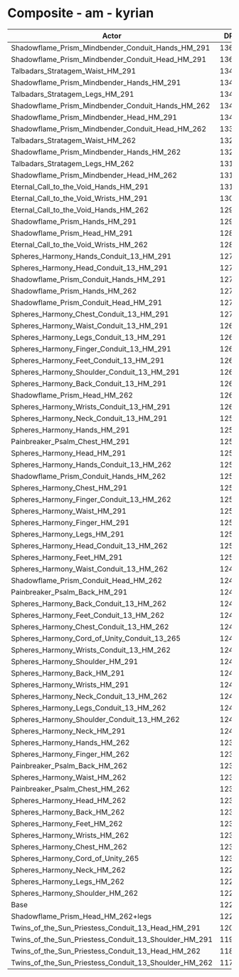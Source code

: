 # Composite - am - kyrian
| Actor | DPS | Increase |
|---|:---:|:---:|
|Shadowflame_Prism_Mindbender_Conduit_Hands_HM_291|13625|10.94%|
|Shadowflame_Prism_Mindbender_Conduit_Head_HM_291|13602|10.75%|
|Talbadars_Stratagem_Waist_HM_291|13438|9.42%|
|Shadowflame_Prism_Mindbender_Hands_HM_291|13430|9.35%|
|Talbadars_Stratagem_Legs_HM_291|13426|9.32%|
|Shadowflame_Prism_Mindbender_Conduit_Hands_HM_262|13421|9.28%|
|Shadowflame_Prism_Mindbender_Head_HM_291|13410|9.19%|
|Shadowflame_Prism_Mindbender_Conduit_Head_HM_262|13355|8.74%|
|Talbadars_Stratagem_Waist_HM_262|13251|7.90%|
|Shadowflame_Prism_Mindbender_Hands_HM_262|13230|7.73%|
|Talbadars_Stratagem_Legs_HM_262|13191|7.41%|
|Shadowflame_Prism_Mindbender_Head_HM_262|13162|7.17%|
|Eternal_Call_to_the_Void_Hands_HM_291|13124|6.86%|
|Eternal_Call_to_the_Void_Wrists_HM_291|13009|5.92%|
|Eternal_Call_to_the_Void_Hands_HM_262|12933|5.31%|
|Shadowflame_Prism_Hands_HM_291|12902|5.05%|
|Shadowflame_Prism_Head_HM_291|12894|4.99%|
|Eternal_Call_to_the_Void_Wrists_HM_262|12865|4.76%|
|Spheres_Harmony_Hands_Conduit_13_HM_291|12744|3.77%|
|Spheres_Harmony_Head_Conduit_13_HM_291|12737|3.71%|
|Shadowflame_Prism_Conduit_Hands_HM_291|12729|3.64%|
|Shadowflame_Prism_Hands_HM_262|12720|3.58%|
|Shadowflame_Prism_Conduit_Head_HM_291|12720|3.58%|
|Spheres_Harmony_Chest_Conduit_13_HM_291|12712|3.51%|
|Spheres_Harmony_Waist_Conduit_13_HM_291|12680|3.25%|
|Spheres_Harmony_Legs_Conduit_13_HM_291|12674|3.20%|
|Spheres_Harmony_Finger_Conduit_13_HM_291|12670|3.17%|
|Spheres_Harmony_Feet_Conduit_13_HM_291|12662|3.10%|
|Spheres_Harmony_Shoulder_Conduit_13_HM_291|12619|2.76%|
|Spheres_Harmony_Back_Conduit_13_HM_291|12618|2.74%|
|Shadowflame_Prism_Head_HM_262|12612|2.70%|
|Spheres_Harmony_Wrists_Conduit_13_HM_291|12611|2.69%|
|Spheres_Harmony_Neck_Conduit_13_HM_291|12581|2.44%|
|Spheres_Harmony_Hands_HM_291|12568|2.34%|
|Painbreaker_Psalm_Chest_HM_291|12561|2.28%|
|Spheres_Harmony_Head_HM_291|12557|2.25%|
|Spheres_Harmony_Hands_Conduit_13_HM_262|12550|2.19%|
|Shadowflame_Prism_Conduit_Hands_HM_262|12549|2.18%|
|Spheres_Harmony_Chest_HM_291|12542|2.12%|
|Spheres_Harmony_Finger_Conduit_13_HM_262|12537|2.08%|
|Spheres_Harmony_Waist_HM_291|12518|1.93%|
|Spheres_Harmony_Finger_HM_291|12514|1.90%|
|Spheres_Harmony_Legs_HM_291|12511|1.87%|
|Spheres_Harmony_Head_Conduit_13_HM_262|12502|1.80%|
|Spheres_Harmony_Feet_HM_291|12500|1.79%|
|Spheres_Harmony_Waist_Conduit_13_HM_262|12499|1.77%|
|Shadowflame_Prism_Conduit_Head_HM_262|12489|1.69%|
|Painbreaker_Psalm_Back_HM_291|12485|1.66%|
|Spheres_Harmony_Back_Conduit_13_HM_262|12478|1.61%|
|Spheres_Harmony_Feet_Conduit_13_HM_262|12478|1.60%|
|Spheres_Harmony_Chest_Conduit_13_HM_262|12472|1.56%|
|Spheres_Harmony_Cord_of_Unity_Conduit_13_265|12471|1.54%|
|Spheres_Harmony_Wrists_Conduit_13_HM_262|12470|1.54%|
|Spheres_Harmony_Shoulder_HM_291|12463|1.48%|
|Spheres_Harmony_Back_HM_291|12456|1.43%|
|Spheres_Harmony_Wrists_HM_291|12450|1.37%|
|Spheres_Harmony_Neck_Conduit_13_HM_262|12446|1.35%|
|Spheres_Harmony_Legs_Conduit_13_HM_262|12445|1.34%|
|Spheres_Harmony_Shoulder_Conduit_13_HM_262|12440|1.30%|
|Spheres_Harmony_Neck_HM_291|12423|1.15%|
|Spheres_Harmony_Hands_HM_262|12391|0.89%|
|Spheres_Harmony_Finger_HM_262|12367|0.70%|
|Painbreaker_Psalm_Back_HM_262|12349|0.55%|
|Spheres_Harmony_Waist_HM_262|12339|0.47%|
|Painbreaker_Psalm_Chest_HM_262|12332|0.42%|
|Spheres_Harmony_Head_HM_262|12331|0.40%|
|Spheres_Harmony_Back_HM_262|12322|0.33%|
|Spheres_Harmony_Feet_HM_262|12315|0.28%|
|Spheres_Harmony_Wrists_HM_262|12314|0.27%|
|Spheres_Harmony_Chest_HM_262|12311|0.24%|
|Spheres_Harmony_Cord_of_Unity_265|12310|0.23%|
|Spheres_Harmony_Neck_HM_262|12286|0.04%|
|Spheres_Harmony_Legs_HM_262|12283|0.02%|
|Spheres_Harmony_Shoulder_HM_262|12281|0.00%|
|Base|12281|0.00%|
|Shadowflame_Prism_Head_HM_262+legs|12281|0.00%|
|Twins_of_the_Sun_Priestess_Conduit_13_Head_HM_291|12063|-1.78%|
|Twins_of_the_Sun_Priestess_Conduit_13_Shoulder_HM_291|11961|-2.60%|
|Twins_of_the_Sun_Priestess_Conduit_13_Head_HM_262|11844|-3.56%|
|Twins_of_the_Sun_Priestess_Conduit_13_Shoulder_HM_262|11784|-4.05%|
